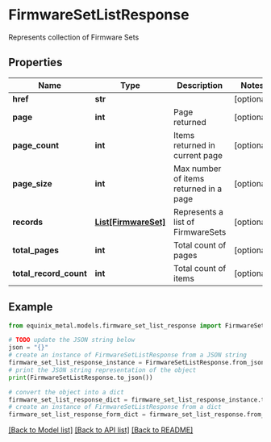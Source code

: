 # FirmwareSetListResponse

Represents collection of Firmware Sets

## Properties

Name | Type | Description | Notes
------------ | ------------- | ------------- | -------------
**href** | **str** |  | [optional] 
**page** | **int** | Page returned | [optional] 
**page_count** | **int** | Items returned in current page | [optional] 
**page_size** | **int** | Max number of items returned in a page | [optional] 
**records** | [**List[FirmwareSet]**](FirmwareSet.md) | Represents a list of FirmwareSets | [optional] 
**total_pages** | **int** | Total count of pages | [optional] 
**total_record_count** | **int** | Total count of items | [optional] 

## Example

```python
from equinix_metal.models.firmware_set_list_response import FirmwareSetListResponse

# TODO update the JSON string below
json = "{}"
# create an instance of FirmwareSetListResponse from a JSON string
firmware_set_list_response_instance = FirmwareSetListResponse.from_json(json)
# print the JSON string representation of the object
print(FirmwareSetListResponse.to_json())

# convert the object into a dict
firmware_set_list_response_dict = firmware_set_list_response_instance.to_dict()
# create an instance of FirmwareSetListResponse from a dict
firmware_set_list_response_form_dict = firmware_set_list_response.from_dict(firmware_set_list_response_dict)
```
[[Back to Model list]](../README.md#documentation-for-models) [[Back to API list]](../README.md#documentation-for-api-endpoints) [[Back to README]](../README.md)


